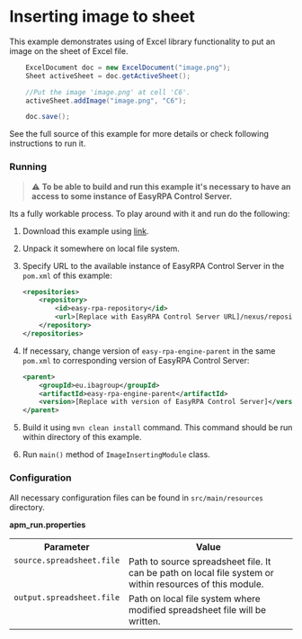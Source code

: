 # Inserting image to sheet

This example demonstrates using of Excel library functionality to put an image on the sheet of Excel file.

```java
    ExcelDocument doc = new ExcelDocument("image.png");
    Sheet activeSheet = doc.getActiveSheet();

    //Put the image 'image.png' at cell 'C6'. 
    activeSheet.addImage("image.png", "C6");

    doc.save();
```

See the full source of this example for more details or check following instructions to run it.

### Running

>:warning: **To be able to build and run this example it's necessary to have an access
>to some instance of EasyRPA Control Server.**

Its a fully workable process. To play around with it and run do the following:
1. Download this example using [link][down_git_link].
2. Unpack it somewhere on local file system.
3. Specify URL to the available instance of EasyRPA Control Server in the `pom.xml` of this example:
    ```xml
    <repositories>
        <repository>
            <id>easy-rpa-repository</id>
            <url>[Replace with EasyRPA Control Server URL]/nexus/repository/easyrpa/</url>
        </repository>
    </repositories>
    ```
4. If necessary, change version of `easy-rpa-engine-parent` in the same `pom.xml` to corresponding version of
   EasyRPA Control Server:
    ```xml
    <parent>
        <groupId>eu.ibagroup</groupId>
        <artifactId>easy-rpa-engine-parent</artifactId>
        <version>[Replace with version of EasyRPA Control Server]</version>
    </parent>
    ```

5. Build it using `mvn clean install` command. This command should be run within directory of this example.
6. Run `main()` method of `ImageInsertingModule` class.

[down_git_link]: https://downgit.github.io/#/home?url=https://github.com/easy-rpa/openframework/tree/main/examples/excel/image-inserting

### Configuration

All necessary configuration files can be found in `src/main/resources` directory.

**apm_run.properties**

<table>
    <tr><th>Parameter</th><th>Value</th></tr>
    <tr><td valign="top"><code>source.spreadsheet.file</code></td><td>
        Path to source spreadsheet file. It can be path on local file system or within resources of this module.
    </td></tr>
    <tr><td valign="top"><code>output.spreadsheet.file</code></td><td>
        Path on local file system where modified spreadsheet file will be written.
    </td></tr>    
</table>